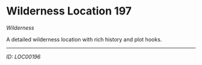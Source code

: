 # Wilderness Location 197

*Wilderness*

A detailed wilderness location with rich history and plot hooks.

---
*ID: LOC00196*